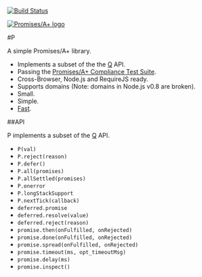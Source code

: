 [![Build Status](https://travis-ci.org/rkatic/p.png?branch=master)](https://travis-ci.org/rkatic/p)

<a href="http://promises-aplus.github.com/promises-spec">
    <img src="http://promises-aplus.github.com/promises-spec/assets/logo-small.png"
         alt="Promises/A+ logo" title="Promises/A+ 1.0 compliant" />
</a>

#P

A simple Promises/A+ library.

- Implements a subset of the the [Q](https://github.com/kriskowal/q) API.
- Passing the [Promises/A+ Compliance Test Suite](https://github.com/promises-aplus/promises-tests).
- Cross-Browser, Node.js and RequireJS ready.
- Supports domains (Note: domains in Node.js v0.8 are broken).
- Small.
- Simple.
- [Fast](http://jsperf.com/davy-jones-benchmark/29).

##API

P implements a subset of the [Q](https://github.com/kriskowal/q) API.

- `P(val)`
- `P.reject(reason)`
- `P.defer()`
- `P.all(promises)`
- `P.allSettled(promises)`
- `P.onerror`
- `P.longStackSupport`
- `P.nextTick(callback)`
- `deferred.promise`
- `deferred.resolve(value)`
- `deferred.reject(reason)`
- `promise.then(onFulfilled, onRejected)`
- `promise.done(onFulfilled, onRejected)`
- `promise.spread(onFulfilled, onRejected)`
- `promise.timeout(ms, opt_timeoutMsg)`
- `promise.delay(ms)`
- `promise.inspect()`
